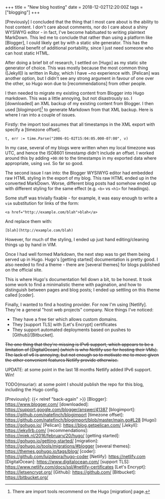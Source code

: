 +++
title = "New blog hosting"
date = 2018-12-02T12:20:00Z
tags = ["blogging"]
+++

[Previously] I concluded that the thing that I most care about is the ability
to host content. I don't care about comments, nor do I care about a shiny
WYSIWYG editor - in fact, I've become habituated to writing plaintext MarkDown.
This led me to conclude that rather than using a platform like [Blogger], I
could likely get by with a static site generator. This has the additional
benefit of additional portability, since I just need someone who can host
static HTML.

After doing a brief bit of research, I settled on [Hugo] as my static site
generator of choice. This was mostly because the most common thing ([Jekyll])
is written in Ruby, which I have ~no experience with. [Pelican] was another
option, but I didn't see any strong argument in favour of one over the other,
so Hugo won due to [recommendations] from other people.

I then needed to migrate my existing content from Blogger into Hugo markdown.
This was a little annoying, but not disastrously so. I [downloaded] an XML
backup of my existing content from Blogger. I then used [blogimport][^1] to
generate Markdown from that XML backup. Here is where I ran into a couple of
issues.

Firstly: the import tool assumes that all timestamps in the XML export with
specify a [timezone offset].

    t, err := time.Parse("2006-01-02T15:04:05.000-07:00", v)

In my case, several of my blogs were written when my local timezone was UTC,
and hence the ISO8601 timestamp didn't include an offset. I worked around this
by adding `+00:00` to the timestamps in my exported data where appropriate,
using `sed`. So far so good.

The second issue I ran into: the Blogger WYSIWYG editor had embedded raw HTML
styling in the export of my blog. This raw HTML ended up in the converted
MarkDown. Worse, different blog posts had somehow ended up with different
styling for the same effect (e.g. `<b>` vs `<h1>` for headings).

Some stuff was trivially fixable - for example, it was easy enough to write a
`vim` substitution for links of the form:

    <a href="http://example.com/blah">blah</a>

And replace them with:

    [blah](http://example.com/blah)

However, for much of the styling, I ended up just hand editing/cleaning things
up by hand in VIM.

Once I had well formed Markdown, the next step was to get them being served up
in Hugo. Hugo's [getting started] documentation is pretty good. I also needed
to find a theme - there are [several themes] for blogs published on the
official site.

This is where Hugo's documentation fell down a bit, to be honest. It took some
work to find a minimalistic theme with pagination, and how to distinguish
between pages and blog posts; I ended up settling on this theme called [coder].

Finally, I wanted to find a hosting provider. For now I'm using [Netlify].
They're a general "host web projects" company. Nice things I've noticed:

- They have a free tier which allows custom domains.
- They [support TLS] with [Let's Encrypt] certificates
- They support automated deployments based on pushes to [Github]/[Bitbucket].

~~The one thing that they're missing is IPv6 support, which appears to be a
limitation of [DigitalOcean] (which is who Netlify use for hosting their VMs).
The lack of v6 is annoying, but not enough so to motivate me to move given
the other convenient features Netlify provide otherwise.~~

UPDATE: at some point in the last 18 months Netlify added IPv6 support. Win!

TODO(msuriar): at some point I should publish the repo for this blog, including
the Hugo config.

[Previously]: {{< relref "back-again" >}}
[Blogger]: https://www.blogger.com/
[downloaded]: https://support.google.com/blogger/answer/41387
[blogimport]: https://github.com/natefinch/blogimport
[timezone offset]: https://github.com/natefinch/blogimport/blob/master/main.go#L28
[Hugo]: https://gohugo.io/
[Pelican]: https://blog.getpelican.com/
[Jekyll]: https://jekyllrb.com/
[recommendations]: https://miek.nl/2016/february/20/hugo/
[getting started]: https://gohugo.io/getting-started/
[migration]: https://gohugo.io/tools/migrations/#blogger
[several themes]: https://themes.gohugo.io/tags/blog/
[coder]: https://github.com/luizdepra/hugo-coder
[Netlify]: https://netlify.com
[DigitalOcean]: https://www.digitalocean.com/
[support TLS]: https://www.netlify.com/docs/ssl/#netlify-certificates
[Let's Encrypt]: https://letsencrypt.org/
[Github]: https://github.com/
[Bitbucket]: https://bitbucket.org/

[^1]: There are import tools recommend on the Hugo [migration] page.
